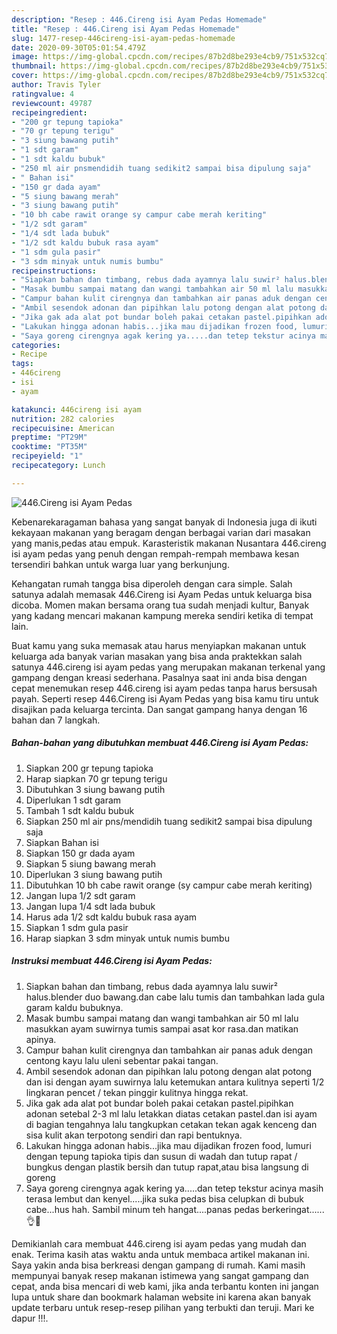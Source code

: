 ```yaml
---
description: "Resep : 446.Cireng isi Ayam Pedas Homemade"
title: "Resep : 446.Cireng isi Ayam Pedas Homemade"
slug: 1477-resep-446cireng-isi-ayam-pedas-homemade
date: 2020-09-30T05:01:54.479Z
image: https://img-global.cpcdn.com/recipes/87b2d8be293e4cb9/751x532cq70/446cireng-isi-ayam-pedas-foto-resep-utama.jpg
thumbnail: https://img-global.cpcdn.com/recipes/87b2d8be293e4cb9/751x532cq70/446cireng-isi-ayam-pedas-foto-resep-utama.jpg
cover: https://img-global.cpcdn.com/recipes/87b2d8be293e4cb9/751x532cq70/446cireng-isi-ayam-pedas-foto-resep-utama.jpg
author: Travis Tyler
ratingvalue: 4
reviewcount: 49787
recipeingredient:
- "200 gr tepung tapioka"
- "70 gr tepung terigu"
- "3 siung bawang putih"
- "1 sdt garam"
- "1 sdt kaldu bubuk"
- "250 ml air pnsmendidih tuang sedikit2 sampai bisa dipulung saja"
- " Bahan isi"
- "150 gr dada ayam"
- "5 siung bawang merah"
- "3 siung bawang putih"
- "10 bh cabe rawit orange sy campur cabe merah keriting"
- "1/2 sdt garam"
- "1/4 sdt lada bubuk"
- "1/2 sdt kaldu bubuk rasa ayam"
- "1 sdm gula pasir"
- "3 sdm minyak untuk numis bumbu"
recipeinstructions:
- "Siapkan bahan dan timbang, rebus dada ayamnya lalu suwir² halus.blender duo bawang.dan cabe lalu tumis dan tambahkan lada gula garam kaldu bubuknya."
- "Masak bumbu sampai matang dan wangi tambahkan air 50 ml lalu masukkan ayam suwirnya tumis sampai asat kor rasa.dan matikan apinya."
- "Campur bahan kulit cirengnya dan tambahkan air panas aduk dengan centong kayu lalu uleni sebentar pakai tangan."
- "Ambil sesendok adonan dan pipihkan lalu potong dengan alat potong dan isi dengan ayam suwirnya lalu ketemukan antara kulitnya seperti 1/2 lingkaran pencet / tekan pinggir kulitnya hingga rekat."
- "Jika gak ada alat pot bundar boleh pakai cetakan pastel.pipihkan adonan setebal 2-3 ml lalu letakkan diatas cetakan pastel.dan isi ayam di bagian tengahnya lalu tangkupkan cetakan tekan agak kenceng dan sisa kulit akan terpotong sendiri dan rapi bentuknya."
- "Lakukan hingga adonan habis...jika mau dijadikan frozen food, lumuri dengan tepung tapioka tipis dan susun di wadah dan tutup rapat / bungkus dengan plastik bersih dan tutup rapat,atau bisa langsung di goreng"
- "Saya goreng cirengnya agak kering ya.....dan tetep tekstur acinya masih terasa lembut dan kenyel.....jika suka pedas bisa celupkan di bubuk cabe...hus hah. Sambil minum teh hangat....panas pedas berkeringat......👌🤤"
categories:
- Recipe
tags:
- 446cireng
- isi
- ayam

katakunci: 446cireng isi ayam 
nutrition: 282 calories
recipecuisine: American
preptime: "PT29M"
cooktime: "PT35M"
recipeyield: "1"
recipecategory: Lunch

---
```



![446.Cireng isi Ayam Pedas](https://img-global.cpcdn.com/recipes/87b2d8be293e4cb9/751x532cq70/446cireng-isi-ayam-pedas-foto-resep-utama.jpg)

Kebenarekaragaman bahasa yang sangat banyak di Indonesia juga di ikuti kekayaan makanan yang beragam dengan berbagai varian dari masakan yang manis,pedas atau empuk. Karasteristik makanan Nusantara 446.cireng isi ayam pedas yang penuh dengan rempah-rempah membawa kesan tersendiri bahkan untuk warga luar yang berkunjung.


Kehangatan rumah tangga bisa diperoleh dengan cara simple. Salah satunya adalah memasak 446.Cireng isi Ayam Pedas untuk keluarga bisa dicoba. Momen makan bersama orang tua sudah menjadi kultur, Banyak yang kadang mencari makanan kampung mereka sendiri ketika di tempat lain.



Buat kamu yang suka memasak atau harus menyiapkan makanan untuk keluarga ada banyak varian masakan yang bisa anda praktekkan salah satunya 446.cireng isi ayam pedas yang merupakan makanan terkenal yang gampang dengan kreasi sederhana. Pasalnya saat ini anda bisa dengan cepat menemukan resep 446.cireng isi ayam pedas tanpa harus bersusah payah.
Seperti resep 446.Cireng isi Ayam Pedas yang bisa kamu tiru untuk disajikan pada keluarga tercinta. Dan sangat gampang hanya dengan 16 bahan dan 7 langkah.


<!--inarticleads1-->

##### Bahan-bahan yang dibutuhkan membuat 446.Cireng isi Ayam Pedas:

1. Siapkan 200 gr tepung tapioka
1. Harap siapkan 70 gr tepung terigu
1. Dibutuhkan 3 siung bawang putih
1. Diperlukan 1 sdt garam
1. Tambah 1 sdt kaldu bubuk
1. Siapkan 250 ml air pns/mendidih tuang sedikit2 sampai bisa dipulung saja
1. Siapkan  Bahan isi
1. Siapkan 150 gr dada ayam
1. Siapkan 5 siung bawang merah
1. Diperlukan 3 siung bawang putih
1. Dibutuhkan 10 bh cabe rawit orange (sy campur cabe merah keriting)
1. Jangan lupa 1/2 sdt garam
1. Jangan lupa 1/4 sdt lada bubuk
1. Harus ada 1/2 sdt kaldu bubuk rasa ayam
1. Siapkan 1 sdm gula pasir
1. Harap siapkan 3 sdm minyak untuk numis bumbu




<!--inarticleads2-->

##### Instruksi membuat  446.Cireng isi Ayam Pedas:

1. Siapkan bahan dan timbang, rebus dada ayamnya lalu suwir² halus.blender duo bawang.dan cabe lalu tumis dan tambahkan lada gula garam kaldu bubuknya.
1. Masak bumbu sampai matang dan wangi tambahkan air 50 ml lalu masukkan ayam suwirnya tumis sampai asat kor rasa.dan matikan apinya.
1. Campur bahan kulit cirengnya dan tambahkan air panas aduk dengan centong kayu lalu uleni sebentar pakai tangan.
1. Ambil sesendok adonan dan pipihkan lalu potong dengan alat potong dan isi dengan ayam suwirnya lalu ketemukan antara kulitnya seperti 1/2 lingkaran pencet / tekan pinggir kulitnya hingga rekat.
1. Jika gak ada alat pot bundar boleh pakai cetakan pastel.pipihkan adonan setebal 2-3 ml lalu letakkan diatas cetakan pastel.dan isi ayam di bagian tengahnya lalu tangkupkan cetakan tekan agak kenceng dan sisa kulit akan terpotong sendiri dan rapi bentuknya.
1. Lakukan hingga adonan habis...jika mau dijadikan frozen food, lumuri dengan tepung tapioka tipis dan susun di wadah dan tutup rapat / bungkus dengan plastik bersih dan tutup rapat,atau bisa langsung di goreng
1. Saya goreng cirengnya agak kering ya.....dan tetep tekstur acinya masih terasa lembut dan kenyel.....jika suka pedas bisa celupkan di bubuk cabe...hus hah. Sambil minum teh hangat....panas pedas berkeringat......👌🤤




Demikianlah cara membuat 446.cireng isi ayam pedas yang mudah dan enak. Terima kasih atas waktu anda untuk membaca artikel makanan ini. Saya yakin anda bisa berkreasi dengan gampang di rumah. Kami masih mempunyai banyak resep makanan istimewa yang sangat gampang dan cepat, anda bisa mencari di web kami, jika anda terbantu konten ini jangan lupa untuk share dan bookmark halaman website ini karena akan banyak update terbaru untuk resep-resep pilihan yang terbukti dan teruji. Mari ke dapur !!!. 
